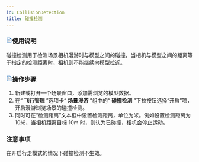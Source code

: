 ```yaml
---
id: CollisionDetection
title: 碰撞检测  
---  
```

### ![](../../img/read.gif)使用说明

碰撞检测用于检测场景相机漫游时与模型之间的碰撞，当相机与模型之间的距离等于指定的检测距离时，相机则不能继续向模型拉近。

### ![](../../img/read.gif)操作步骤

  1. 新建或打开一个场景窗口，添加需浏览的模型数据。
  2. 在“ **飞行管理** ”选项卡“ **场景漫游** ”组中的“ **碰撞检测** ”下拉按钮选择“开启”项，开启漫游浏览场景的碰撞检测。
  3. 同时可在“检测距离”文本框中设置检测距离，单位为米。例如设置检测距离为10米，当相机距离目标 10m 时，则认为已碰撞，相机会停止运动。

###  注意事项

  在开启行走模式的情况下碰撞检测不生效。




